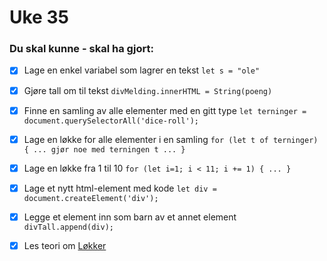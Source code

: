 # Uke 35

### Du skal kunne - skal ha gjort:

* [x] Lage en enkel variabel som lagrer en tekst `let s = "ole"`
* [x] Gjøre tall om til tekst `divMelding.innerHTML = String(poeng)`
* [x] Finne en samling av alle elementer med en gitt type `let terninger = document.querySelectorAll('dice-roll');`
* [x] Lage en løkke for alle elementer i en samling `for (let t of terninger) { ... gjør noe med terningen t ... }`
* [x] Lage en løkke fra 1 til 10 `for (let i=1; i < 11; i += 1) { ... }`
* [x] Lage et nytt html-element med kode `let div = document.createElement('div');`
* [x] Legge et element inn som barn av et annet element `divTall.append(div);`
* [x] Les teori om [Løkker](../teori/lokker.md)



